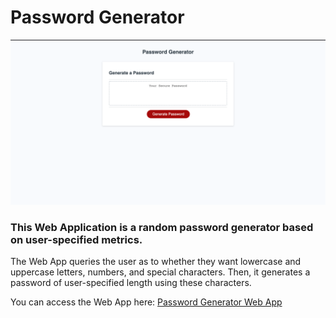 # Password Generator

![Password Generator Web App Screenshot](./assets/images/page_screenshot.png)


### This Web Application is a random password generator based on user-specified metrics. 

The Web App queries the user as to whether they want lowercase and uppercase letters, numbers, and special characters. Then, it generates a password of user-specified length using these characters.

You can access the Web App here: [Password Generator Web App](https://saumilkt.github.io/Password-Generator/)
